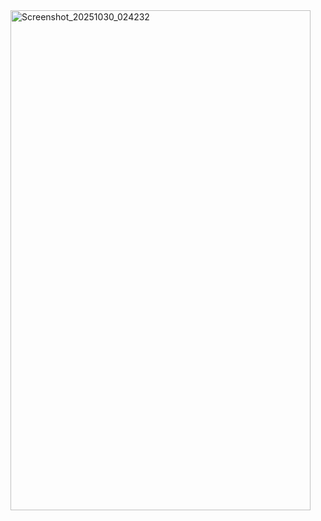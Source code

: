 <img width="480" height="800" alt="Screenshot_20251030_024232" src="https://github.com/user-attachments/assets/1cfe1127-24ed-4b73-b193-80cae92b5d83" />
